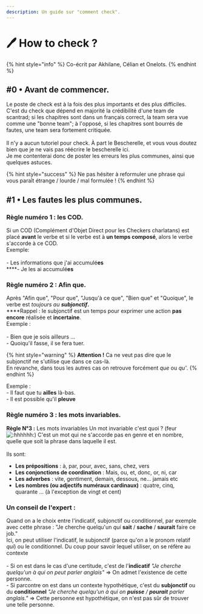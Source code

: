 ```yaml
---
description: Un guide sur "comment check".
---
```


# 🖊 How to check ?

{% hint style="info" %}
Co-écrit par Akhilane, Célian et Onelots.
{% endhint %}

## #0 • Avant de commencer.

Le poste de check est à la fois des plus importants et des plus difficiles.\
C'est du check que dépend en majorité la crédibilité d'une team de scantrad; si les chapitres sont dans un français correct, la team sera vue comme une "bonne team"; à l'opposé, si les chapitres sont bourrés de fautes, une team sera fortement critiquée.\
\
Il n'y a aucun tutoriel pour check. À part le Bescherelle, et vous vous doutez bien que je ne vais pas réécrire le bescherelle ici.\
Je me contenterai donc de poster les erreurs les plus communes, ainsi que quelques astuces.

{% hint style="success" %}
Ne pas hésiter à reformuler une phrase qui vous paraît étrange / lourde / mal formulée !
{% endhint %}

## #1 • Les fautes les plus communes.

### Règle numéro 1 : les COD.

Si un COD (Complément d'Objet Direct pour les Checkers charlatans) est placé **avant** le verbe et si le verbe est à **un temps composé**, alors le verbe s'accorde à ce COD.\
Exemple:\
\
\- Les informations que j'ai accumulé**es**\
****- Je les ai accumulé**es**

### Règle numéro 2 : Afin que.

Après "Afin que", "Pour que", "Jusqu'à ce que", "Bien que" et "Quoique", le verbe est _toujours au **subjonctif**_**.**\
****Rappel : le subjonctif est un temps pour exprimer une action **pas encore** réalisée et **incertaine**. \
Exemple : \
\
\- Bien que je sois ailleurs ... \
\- Quoiqu'il fasse, il se fera tuer.

{% hint style="warning" %}
**Attention !** Ca ne veut pas dire que le subjonctif ne s'utilise que dans ce cas-là.\
En revanche, dans tous les autres cas on retrouve forcément _que_ ou _qu'_.
{% endhint %}

Exemple : \
\- Il faut que tu **ailles** là-bas. \
\- Il est possible qu'il **pleuve**

### Règle numéro 3 : les mots invariables.

**Règle N°3 :** Les mots invariables Un mot invariable c'est quoi ? (feur<img src="https://cdn.discordapp.com/emojis/834818324767834143.webp?size=96&#x26;quality=lossless" alt=":hhhhhh:" data-size="line">) C'est un mot qui ne s'accorde pas en genre et en nombre, quelle que soit la phrase dans laquelle il est.\
\
Ils sont:

* **Les prépositions** : à, par, pour, avec, sans, chez, vers&#x20;
* **Les conjonctions de coordination** : Mais, ou, et, donc, or, ni, car
* &#x20;**Les adverbes** : vite, gentiment, demain, dessous, ne... jamais etc
* &#x20;**Les nombres (ou adjectifs numéraux cardinaux)** : quatre, cinq, quarante ... (à l'exception de vingt et cent)

### Un conseil de l'expert :&#x20;

Quand on a le choix entre l'indicatif, subjonctif ou conditionnel, par exemple avec cette phrase : "Je cherche quelqu'un _qui_ **sait** / **sache** / **saurait** faire ce job."\
Ici, on peut utiliser l'indicatif, le subjonctif (parce qu'on a le pronom relatif _qui_) ou le conditionnel. Du coup pour savoir lequel utiliser, on se réfère au contexte \
\
\- Si on est dans le cas d'une certitude, c'est de l'**indicatif** _"Je cherche quelqu'un à qui on peut parler anglais"_ => On admet l'existence de cette personne.\
\- Si parcontre on est dans un contexte hypothétique, c'est du **subjonctif** ou du **conditionnel** _"Je cherche quelqu'un à qui on **puisse** / **pourait** parler anglais."_ => Cette personne est hypothétique, on n'est pas sûr de trouver une telle personne.

